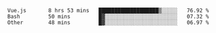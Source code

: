 <!--START_SECTION:waka-->

```text
Vue.js       8 hrs 53 mins   ███████████████████▒░░░░░   76.92 %
Bash         50 mins         █▓░░░░░░░░░░░░░░░░░░░░░░░   07.32 %
Other        48 mins         █▓░░░░░░░░░░░░░░░░░░░░░░░   06.97 %
```

<!--END_SECTION:waka-->

